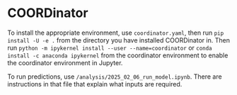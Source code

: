 # COORDinator

To install the appropriate environment, use `coordinator.yaml`, then run `pip install -U -e .` from the directory you have installed COORDinator in. Then run `python -m ipykernel install --user --name=coordinator` or `conda install -c anaconda ipykernel` from the coordinator environment to enable the coordinator environment in Jupyter.

To run predictions, use `/analysis/2025_02_06_run_model.ipynb`. There are instructions in that file that explain what inputs are required.
